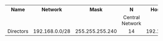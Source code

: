 <table>
  <tr align="center">
    <th>Name</th>
    <th>Network</th>
    <th>Mask</th>
    <th>N</th>
    <th>Hostmin</th>
    <th>Hostmax</th>
    <th>Broadcast</th>
  </tr>
  <tr>
    <td colspan="3"></td>
    <td align="center"> Central Network </td>
    <td colspan="3"></td>
  </tr>
    <td align="left">Directors</td>
    <td align="left">192.168.0.0/28</td>
    <td align="left">255.255.255.240</td>
    <td align="center">14</td>
    <td align="left">192.168.0.1</td>
    <td align="left">192.168.0.14</td>
    <td align="left">192.168.0.15</td>
  </tr>
</table>
<br />